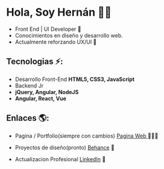 
# Hola, Soy Hernán 👋🏼

  - Front End | UI Developer 🚀 
  - Conocimientos en diseño y desarrollo web.
  - Actualmente reforzando UX/UI :art:

## Tecnologias ⚡: 
- Desarrollo Front-End **HTML5, CSS3, JavaScript**
- Backend Jr
- **jQuery, Angular, NodeJS**
- **Angular, React, Vue** 
 
## Enlaces 🌎: 
- Pagina / Portfolio(siempre con cambios) <a href="https://hernanflores.netlify.app/"> Pagina Web </a> 👨🏻‍💻
- Proyectos de diseño(pronto) <a href="https://www.behance.net/IamHernanFlores"> Behance</a> 🎨

- Actualizacion Profesional <a href="https://www.linkedin.com/in/hern%C3%A1nfloresdeveloper/">LinkedIn</a> 💼
































